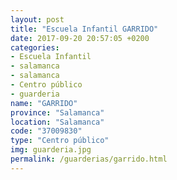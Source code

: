 ```yaml
---
layout: post
title: "Escuela Infantil GARRIDO"
date: 2017-09-20 20:57:05 +0200
categories:
- Escuela Infantil
- salamanca
- salamanca
- Centro público
- guarderia
name: "GARRIDO"
province: "Salamanca"
location: "Salamanca"
code: "37009830"
type: "Centro público"
img: guarderia.jpg
permalink: /guarderias/garrido.html
---
```

